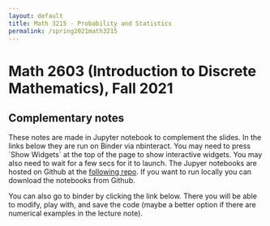 ```yaml
---
layout: default
title: Math 3215 - Probability and Statistics
permalink: /spring2021math3215
---
```

<body>

<h1>Math 2603 (Introduction to Discrete Mathematics), Fall 2021</h1>

<h2>Complementary notes</h2>

<p>These notes are made in Jupyter notebook to complement the slides. 
In the links below they are run on Binder via nbinteract. You may need to press `Show Widgets` at the top of the page to show interactive widgets. You may also need to wait for a few secs for it to launch.  The Jupyer notebooks are hosted on Github at the  <a href="https://github.com/a-petr/math2603fall2021" > following repo</a>.  If you want to run locally you can download the notebooks from Github. </p>


<p>You can also go to binder by clicking the link below. There you will be able to modify, play with, and save the code (maybe a better option if there are numerical examples in the lecture note). </p>


 		
</body>


